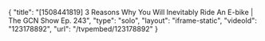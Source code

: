 {
    "title": "[1508441819] 3 Reasons Why You Will Inevitably Ride An E-bike | The GCN Show Ep. 243",
    "type": "solo",
    "layout": "iframe-static",
    "videoId": "123178892",
    "url": "\/tvpembed\/123178892"
}